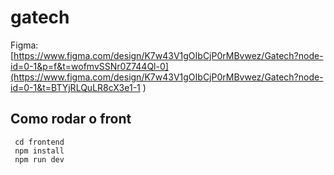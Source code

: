 # gatech

Figma: [https://www.figma.com/design/K7w43V1gOIbCjP0rMBvwez/Gatech?node-id=0-1&p=f&t=wofmvSSNr0Z744Ql-0](https://www.figma.com/design/K7w43V1gOIbCjP0rMBvwez/Gatech?node-id=0-1&t=BTYjRLQuLR8cX3e1-1 )

## Como rodar o front
     cd frontend
     npm install
     npm run dev
